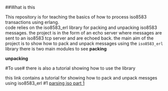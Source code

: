 ##What is this

This repository is for teaching the basics of how to process iso8583 transactions using erlang.  
code relies on the iso8583_erl library for packing and unpacking iso8583 messages.
the project is in the form of an echo server where messages are sent to an iso8583  tcp server and are echoed back.
the main aim of the project is to show how to pack and unpack messages using the `iso8583_erl` library
there is two main modules to see
**packing**


**unpacking**



#To use#
there is also a tutorial showing how to use the library

this link contains a tutorial for showing how to pack and unpack messges using iso8583_erl
#1 [parsing iso part 1](https://nayibor.github.io/post/73e0ec2ac943bfecb47acbe2e603f814/)
